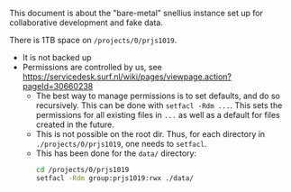 
This document is about the "bare-metal" snellius instance set up for collaborative development and fake data.

There is 1TB space on `/projects/0/prjs1019`.
- It is not backed up
- Permissions are controlled by us, see https://servicedesk.surf.nl/wiki/pages/viewpage.action?pageId=30660238
    - The best way to manage permissions is to set defaults, and do so recursively. This can be done with `setfacl -Rdm ...`. This sets the permissions for all existing files in `...` as well as a default for files created in the future. 
    - This is not possible on the root dir. Thus, for each directory in `./projects/0/prjs1019`, one needs to `setfacl`.
    - This has been done for the `data/` directory:
        ```bash
        cd /projects/0/prjs1019
        setfacl -Rdm group:prjs1019:rwx ./data/
        ```
